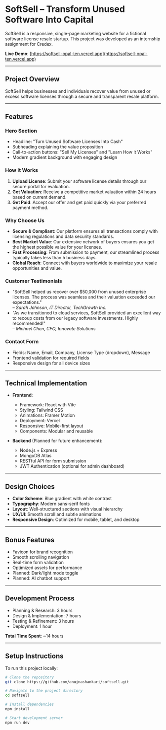# SoftSell – Transform Unused Software Into Capital

SoftSell is a responsive, single-page marketing website for a fictional software license resale startup. This project was developed as an internship assignment for Credex.

**Live Demo**: [https://softsell-opal-ten.vercel.app](https://softsell-opal-ten.vercel.app)  

---

## Project Overview

SoftSell helps businesses and individuals recover value from unused or excess software licenses through a secure and transparent resale platform.

---

## Features

### Hero Section

- Headline: "Turn Unused Software Licenses Into Cash"
- Subheading explaining the value proposition
- Call-to-action buttons: "Sell My Licenses" and "Learn How It Works"
- Modern gradient background with engaging design

### How It Works

1. **Upload License**: Submit your software license details through our secure portal for evaluation.
2. **Get Valuation**: Receive a competitive market valuation within 24 hours based on current demand.
3. **Get Paid**: Accept our offer and get paid quickly via your preferred payment method.

### Why Choose Us

- **Secure & Compliant**: Our platform ensures all transactions comply with licensing regulations and data security standards.
- **Best Market Value**: Our extensive network of buyers ensures you get the highest possible value for your licenses.
- **Fast Processing**: From submission to payment, our streamlined process typically takes less than 5 business days.
- **Global Reach**: Connect with buyers worldwide to maximize your resale opportunities and value.

###  Customer Testimonials

- "SoftSell helped us recover over $50,000 from unused enterprise licenses. The process was seamless and their valuation exceeded our expectations."  
  – *Sarah Johnson, IT Director, TechGrowth Inc.*
- "As we transitioned to cloud services, SoftSell provided an excellent way to recoup costs from our legacy software investments. Highly recommended!"  
  – *Michael Chen, CFO, Innovate Solutions*

### Contact Form

- Fields: Name, Email, Company, License Type (dropdown), Message
- Frontend validation for required fields
- Responsive design for all device sizes

---

##  Technical Implementation

- **Frontend**:
  - Framework: React with Vite
  - Styling: Tailwind CSS
  - Animations: Framer Motion
  - Deployment: Vercel
  - Responsive: Mobile-first layout
  - Components: Modular and reusable

- **Backend** (Planned for future enhancement):
  - Node.js + Express
  - MongoDB Atlas
  - RESTful API for form submission
  - JWT Authentication (optional for admin dashboard)

---

## Design Choices

- **Color Scheme**: Blue gradient with white contrast
- **Typography**: Modern sans-serif fonts
- **Layout**: Well-structured sections with visual hierarchy
- **UX/UI**: Smooth scroll and subtle animations
- **Responsive Design**: Optimized for mobile, tablet, and desktop

---

## Bonus Features

- Favicon for brand recognition
- Smooth scrolling navigation
- Real-time form validation
- Optimized assets for performance
- Planned: Dark/light mode toggle
- Planned: AI chatbot support

---

## Development Process

- Planning & Research: 3 hours
- Design & Implementation: 7 hours
- Testing & Refinement: 3 hours
- Deployment: 1 hour

**Total Time Spent**: ~14 hours

---

## Setup Instructions

To run this project locally:

```bash
# Clone the repository
git clone https://github.com/anujnashankari/softsell.git

# Navigate to the project directory
cd softsell

# Install dependencies
npm install

# Start development server
npm run dev

